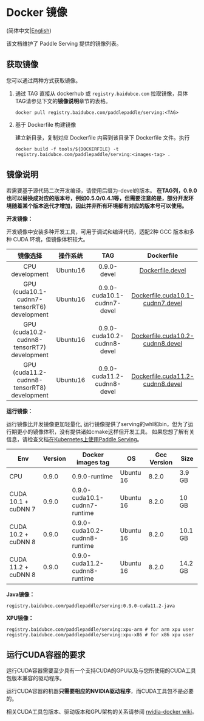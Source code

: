# Docker 镜像

(简体中文|[English](Docker_Images_EN.md))

该文档维护了 Paddle Serving 提供的镜像列表。

## 获取镜像

您可以通过两种方式获取镜像。

1. 通过 TAG 直接从 dockerhub 或 `registry.baidubce.com` 拉取镜像，具体TAG请参见下文的**镜像说明**章节的表格。

   ```shell
   docker pull registry.baidubce.com/paddlepaddle/serving:<TAG> 
   ```

2. 基于 Dockerfile 构建镜像

   建立新目录，复制对应 Dockerfile 内容到该目录下 Dockerfile 文件。执行

   ```shell
   docker build -f tools/${DOCKERFILE} -t registry.baidubce.com/paddlepaddle/serving:<images-tag> .
   ```
   

## 镜像说明

若需要基于源代码二次开发编译，请使用后缀为-devel的版本。
**在TAG列，0.9.0也可以替换成对应的版本号，例如0.5.0/0.4.1等，但需要注意的是，部分开发环境随着某个版本迭代才增加，因此并非所有环境都有对应的版本号可以使用。**

**开发镜像：**

开发镜像中安装多种开发工具，可用于调试和编译代码，适配2种 GCC 版本和多种 CUDA 环境，但镜像体积较大。

|                         镜像选择                         |   操作系统    |             TAG              |                          Dockerfile                          |
| :----------------------------------------------------------: | :-----: | :--------------------------: | :----------------------------------------------------------: |
|                       CPU development                        | Ubuntu16 |         0.9.0-devel         |        [Dockerfile.devel](../tools/Dockerfile.devel)         |
|              GPU (cuda10.1-cudnn7-tensorRT6) development               | Ubuntu16 | 0.9.0-cuda10.1-cudnn7-devel | [Dockerfile.cuda10.1-cudnn7.devel](../tools/Dockerfile.cuda10.1-cudnn7.devel) |
|              GPU (cuda10.2-cudnn8-tensorRT7) development               | Ubuntu16 | 0.9.0-cuda10.2-cudnn8-devel | [Dockerfile.cuda10.2-cudnn8.devel](../tools/Dockerfile.cuda10.2-cudnn8.devel) |
|              GPU (cuda11.2-cudnn8-tensorRT8) development               | Ubuntu16 | 0.9.0-cuda11.2-cudnn8-devel | [Dockerfile.cuda11.2-cudnn8.devel](../tools/Dockerfile.cuda11.2-cudnn8.devel) |


**运行镜像：**

运行镜像比开发镜像更加轻量化, 运行镜像提供了serving的whl和bin，但为了运行期更小的镜像体积，没有提供诸如cmake这样但开发工具。 如果您想了解有关信息，请检查文档[在Kubernetes上使用Paddle Serving](./Run_On_Kubernetes_CN.md)。

| Env      | Version | Docker images tag            | OS        | Gcc Version | Size |
|----------|---------|------------------------------|-----------|-------------|------|
|    CPU   | 0.9.0 | 0.9.0-runtime                 | Ubuntu 16 |  8.2.0       | 3.9 GB |
| CUDA 10.1 + cuDNN 7 | 0.9.0 | 0.9.0-cuda10.1-cudnn7-runtime  | Ubuntu 16 |   8.2.0       | 10 GB |
| CUDA 10.2 + cuDNN 8 | 0.9.0 | 0.9.0-cuda10.2-cudnn8-runtime  | Ubuntu 16 |   8.2.0       | 10.1 GB |
| CUDA 11.2 + cuDNN 8 | 0.9.0 | 0.9.0-cuda11.2-cudnn8-runtime  | Ubuntu 16 |   8.2.0       | 14.2 GB |


**Java镜像：**
```
registry.baidubce.com/paddlepaddle/serving:0.9.0-cuda11.2-java
```

**XPU镜像：**
```
registry.baidubce.com/paddlepaddle/serving:xpu-arm # for arm xpu user
registry.baidubce.com/paddlepaddle/serving:xpu-x86 # for x86 xpu user
```


## 运行CUDA容器的要求

运行CUDA容器需要至少具有一个支持CUDA的GPU以及与您所使用的CUDA工具包版本兼容的驱动程序。

运行CUDA容器的机器**只需要相应的NVIDIA驱动程序**，而CUDA工具包不是必要的。

相关CUDA工具包版本、驱动版本和GPU架构的关系请参阅 [nvidia-docker wiki](https://github.com/NVIDIA/nvidia-docker/wiki/CUDA)。


